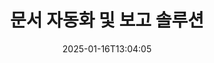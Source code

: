 ---
############################# Static ############################
layout: "family"
date:  2025-01-16T13:04:05
draft: false

product: "Assembly"
product_tag: "assembly"

lang: ko

############################# Head ############################
head_title: "GroupDocs의 .NET, Java, Node.js API 및 온라인 문서 조립 애플리케이션"
head_description: ".NET, Java 및 Node.js 애플리케이션을 위한 올인원 문서 자동화 및 보고 솔루션을 받아보세요. 사용자 정의 템플릿과 데이터를 통해 모든 일반 문서를 생성합니다."

############################# Header ############################
title: "문서 자동화 및 보고 솔루션"
description:  |
  크로스 플랫폼 애플리케이션 및 API를 사용하여 템플릿 및 데이터 소스를 활용하여 상세한 보고서를 만듭니다.

  {{FileFormatUp}}와 같은 형식으로 Word, Excel, 프레젠테이션 및 기타 많은 문서를 생성합니다. 유연한 마크업이 있는 템플릿을 사용합니다.

  JSON, XML, CSV 등의 데이터 소스에서 데이터를 사용하여 차트, 바코드, 테이블 및 기타 요소를 채웁니다.

############################# Supported Platforms ###############################
supported_platforms:
  enable: true
  head_title: "플랫폼 선택"
  title: "플랫폼 독립성"
  description: "GroupDocs.Assembly는 다음 운영 체제 및 프레임워크와 호환됩니다:"
  details_link_title: "더 알아보기"

  items:
    # items loop
    - title: ".NET"
      description: GroupDocs.Assembly .NET 
      color: "blue"
      tag: "net"
      link: "/assembly/net/"
      features_link: "https://docs.groupdocs.com/assembly/net/system-requirements/"
      features:
          # features loop
          - rows: "3"
            content: |
                    .NET Framework 2.0 or higher <br> Mono Framework 1.2 or higher
      
          # features loop
          - rows: "4"
            content: |
                    Windows Desktop <br> Windows Server <br> Microsoft Azure <br> Linux
      
          # features loop
          - rows: "3"
            content: |
                    Microsoft Visual Studio <br> Xamarin.Android <br> MonoDevelop
      
          # features loop
          - rows: "1"
            content: |
                    50+ file formats
      

    # items loop
    - title: "Java"
      description: GroupDocs.Assembly Java
      color: "red"
      tag: "java"
      link: "/assembly/java/"
      features_link: "https://docs.groupdocs.com/assembly/java/system-requirements/"
      features:
          # features loop
          - rows: "3"
            content: |
                    Java 7 (1.7) or higher
      
          # features loop
          - rows: "4"
            content: |
                    Windows Desktop <br> Windows Server <br> Linux <br> Mac OS
      
          # features loop
          - rows: "3"
            content: |
                   NetBeans <br> IntelliJ IDEA <br> Eclipse 
      
          # features loop
          - rows: "1"
            content: |
                    50+ file formats

    # items loop
    - title: "Node.js"
      description: GroupDocs.Assembly "Node.js
      color: "green"
      tag: "nodejs-java"
      link: "/assembly/nodejs-java/"
      features_link: "https://docs.groupdocs.com/assembly/nodejs-java/system-requirements/"
      features:
          # features loop
          - rows: "3"
            content: |
                    Node.js 16+ and J2SE 8.0 (1.8)+
      
          # features loop
          - rows: "4"
            content: |
                    Windows <br> Linux <br> Mac OS
      
          # features loop
          - rows: "3"
            content: |
                    Atom <br> Visual Studio Code <br> 기타 텍스트 편집기
      
          # features loop
          - rows: "1"
            content: |
                    50+ file formats


############################# Features ###############################
features:
  enable: true
  title: "GroupDocs.Assembly 주요 기능"
  description: "이 솔루션은 인기 있는 문서 형식으로 비즈니스 데이터로 자동 채워진 보고서를 생성하는 데 도움이 됩니다. 문서 생성 작업을 자동화합니다."

  items:
    # items loop
    - icon: "additional"
      title: "데이터로 템플릿 채우기"
      content: "지원되는 소스의 데이터를 사용하여 보고서를 채웁니다."

    # items loop
    - icon: "manipulate"
      title: "유연한 마크업"
      content: "사용자 정의 방식으로 문서에 데이터를 추가합니다."

    # items loop
    - icon: "structure"
      title: "네이티브 문서 기능"
      content: "테이블, 차트 및 바코드를 사용하여 데이터를 표시합니다."

    # items loop
    - icon: "merge"
      title: "모든 유명한 형식"
      content: "모든 일반적으로 사용되는 문서 형식을 지원합니다."

############################# Code samples ############################
code_samples:
  enable: true
  title: "잘 맞춤화된 보고서 생성"
  description: "GroupDocs.Assembly 코드 예제"
  items:
    # code sample loop
    - title: "생성된 바코드 사용하기"
      content: |
       GroupDocs.Assembly는 보고서 템플릿에 바코드 마크업을 허용합니다. 보고서를 생성할 때 마크업 및 제공된 데이터를 기반으로 바코드가 생성됩니다. 텍스트, 데이터 객체 및 마크업이 포함된 템플릿의 경로를 지정합니다. 또한 바코드에 내용을 채우기 위해 데이터 소스를 지정합니다.
      samples:
        - language: "C#"
          color: "blue"
          content: |
            ```csharp {style=abap}   
            // DocumentAssembler 클래스의 인스턴스 생성
            DocumentAssembler assembler = new DocumentAssembler();

            //템플릿 경로 지정
            var tmp_path = "barcode_template.docx";

            //결과 문서 경로 지정
            var res_path = "result.docx";

            //데이터 소스의 인스턴스 생성
            var data = new DataSourceInfo(DataLayer.GetCustomerData(), "customer");

            //AssembleDocument를 호출하여 보고서 생성
            assembler.AssembleDocument(tmp_path, res_path, data);

            ```
        - language: "Java"
          color: "red"
          content: |
            ```java {style=abap}   
            // DocumentAssembler 클래스의 인스턴스 생성
            DocumentAssembler assembler = new DocumentAssembler();
            
            //템플릿 경로 지정
            String tmp_path = "barcode_template.docx";

            //결과 문서 경로 지정
            String res_path = "result.docx";

            //데이터 소스의 인스턴스 생성
            DataSourceInfo data = new DataSourceInfo(new DataStorage(), null);

            // AssembleDocument를 호출하여 보고서 생성
            assembler.assembleDocument(tmp_path, res_path, data);

            ```
        - language: "TypeScript"
          color: "green"
          content: |
            ```javascript {style=abap}   
            const assemblyLib = require('@groupdocs/groupdocs.assembly');

            // DocumentAssembler 클래스의 인스턴스 생성
            const assembler = new assemblyLib.DocumentAssembler();
            
            //템플릿 경로 지정
            const tmp_path = "barcode_template.docx";

            //결과 문서 경로 지정
            const res_path = "result.docx";

            //데이터 소스의 인스턴스 생성
            const data = new assemblyLib.DataSourceInfo(new assemblyLib.DataStorage(), null);

            // AssembleDocument를 호출하여 보고서 생성
            assembler.assembleDocument(tmp_path, res_path, data);

            ```


############################# Supported Formats ###############################
formats:
  enable: true
  title: "50개 이상의 파일 형식 지원"
  description: "GroupDocs.Assembly는 거의 모든 인기 있는 파일 형식으로 작업합니다."

############################# Metrics ###############################
metrics:
  enable: true
  title: "우리 제품 통계"
  description: "진행 상황, 영향 및 성장에 대한 통찰력을 얻기 위해 제품 메트릭을 탐색합니다."

  items:
    # items loop
    - number: "50+"
      title: "지원되는 형식"
      content: "우리는 50개 이상의 가장 널리 사용되는 문서 형식을 지원합니다."

    # items loop
    - number: "650k"
      title: "NuGet 다운로드"
      content: "GroupDocs.Assembly for .NET은 NuGet에서 650,000회 이상의 다운로드를 기록한 인기 있는 라이브러리입니다."

    # items loop
    - number: "18k"
      title: "Maven 다운로드"
      content: "Java 개발자들은 Maven에서 GroupDocs.Assembly를 18,000회 이상 다운로드했습니다."

    # items loop
    - number: "150+"
      title: "만족한 고객"
      content: "우리 제품은 개별 개발자 및 세계 유수의 기업들이 혁신적인 솔루션을 만들기 위해 신뢰하고 있습니다."


############################# Customers ###############################
customers:
  enable: true
  title: "우리의 행복한 고객"
  description: "GroupDocs 라이브러리는 전 세계에서 가장 유명하고 존경받는 브랜드들에 의해 사용되고 있습니다."

  items:
    # items loop
    - title: "BenQ Corporation"
      logo: "benq"
      
    # items loop
    - title: "Nasdaq Stock Market"
      logo: "nasdaq"
      
    # items loop
    - title: "AT&T Inc."
      logo: "att"
      
    # items loop
    - title: "Customer logo AstraZeneca"
      logo: "astrazeneca"
      
    # items loop
    - title: "Central Bank of Argentina"
      logo: "argentinacentralbank"
      
    # items loop
    - title: "Roche Holding AG"
      logo: "roche"
      
    # items loop
    - title: "Capita"
      logo: "capita"
      
    # items loop
    - title: "Axa S.A."
      logo: "axa"
      
    # items loop
    - title: "Instructure Inc."
      logo: "instructure"
      
    # items loop
    - title: "Wipro"
      logo: "wipro"


############################# Actions ###############################
actions:
  enable: true
  title: "시작할 준비가 되셨나요?"
  description: "당신의 플랫폼에서 GroupDocs.Assembly의 기능을 무료로 시험해 보세요."

  items:
    # items loop
    - title: ".NET"
      color: "blue"
      link: "/assembly/net/"

    # items loop
    - title: "Java"
      color: "red"
      link: "/assembly/java/"

    # items loop
    - title: "Node.js via Java"
      color: "green"
      link: "/assembly/nodejs-java/"

############################# FAQ ###############################
faq:
  enable: true
  title: "자주 묻는 질문"
  description: "자주 묻는 질문을 살펴보세요."

  items:
    # items loop
    - question: "GroupDocs.Assembly는 문서 생성에 외부 라이브러리를 필요로 하나요?"
      answer: "아니요, GroupDocs.Assembly는 독립적으로 작동하며 Adobe Acrobat이나 Microsoft Office와 같은 타사 라이브러리를 필요로 하지 않습니다."

    # items loop
    - question: "GroupDocs.Assembly 기능을 구매 전에 시험해 볼 수 있나요?"
      answer: "네, 가능합니다! GroupDocs.Assembly는 무료 체험을 제공합니다. 설치하고 기능을 탐색해보세요. 체험 버전은 문서에 '체험 배지'를 추가하고 처음 3페이지만 처리합니다. 완전한 경험을 위해 모든 기능에 접근할 수 있는 무료 30일 임시 라이선스를 얻으세요. 더 자세한 내용은 [임시 라이선스](https://purchase.groupdocs.com/temporary-license/)에서 확인할 수 있습니다."

    # items loop
    - question: "어떤 종류의 라이선스가 있나요?"
      answer: "GroupDocs.Assembly 라이선스를 찾고 계신가요? 필요에 맞추어 다양한 옵션을 제공합니다. 팀 규모, 배포 위치(단일 사무실 또는 원격) 및 고객과의 SDK/API 공유 여부에 따라 선택하세요. 또는 사용량에 따라 요금을 지불하는 월별 사용 라이선스를 선택할 수 있습니다. [가격 책정](https://purchase.groupdocs.com/pricing/assembly/net/)에서 최적의 옵션을 찾아보세요."

############################# Cloud Links ###############################
cloud_links:
  enable: true
  title: "GroupDocs.Assembly 저코드 API"
  description: "클라우드 기반 REST API를 통해 애플리케이션에서 문서를 생성합니다."
  
  items:
    # items loop
    - title: "GroupDocs.Assembly Cloud for cURL"
      content: "cURL RESTful API를 사용하여 Word, Excel, PowerPoint 및 기타 많은 템플릿에 데이터를 추가합니다."
      icon: "groupdocs_assembly-for-curl"
      link: "https://products.groupdocs.cloud/assembly/curl"

    # items loop
    - title: "GroupDocs.Assembly Cloud for .NET"
      content: ".NET 애플리케이션을 강화하여 Cloud SDK를 통해 보고서를 생성합니다. 비즈니스 데이터를 사용자 정의 형식으로 표시합니다."
      icon: "groupdocs_assembly-for-net"
      link: "https://products.groupdocs.cloud/assembly/net"

    # items loop
    - title: "GroupDocs.Assembly Cloud for Java"
      content: "GroupDocs.Assembly SDK는 Java 애플리케이션이 다양한 유형의 문서를 생성할 수 있도록 다양한 옵션을 제공합니다."
      icon: "groupdocs_assembly-for-java"
      link: "https://products.groupdocs.cloud/assembly/java"

############################# App links ###############################
app_links:
  enable: true
  title: "GroupDocs.Assembly 웹 앱"
  description: "GroupDocs.Assembly는 문서를 생성하기 위한 무료 웹 애플리케이션을 제공합니다. 브라우저에서 50개 이상의 인기 파일 형식을 무료로 처리할 수 있습니다."

  items:
    # items loop
    - title: "GroupDocs.Assembly Total"
      content: "브라우저에서 직접 Excel, Word, PowerPoint 및 기타 여러 파일 유형의 보고서를 생성합니다."
      icon: "groupdocs_watermark-app"
      link: "https://products.groupdocs.app/assembly/total"

    # items loop
    - title: "GroupDocs.Assembly Word"
      content: "템플릿 및 데이터 소스를 사용하여 Microsoft Word 문서를 생성합니다."
      icon: "groupdocs_words-app"
      link: "https://products.groupdocs.app/assembly/docx"

    # items loop
    - title: "GroupDocs.Assembly Excel"
      content: "템플릿과 데이터 소스를 업로드하여 무료로 Excel 보고서를 생성합니다."
      icon: "groupdocs_pdf-app"
      link: "https://products.groupdocs.app/assembly/xlsx"


      


---